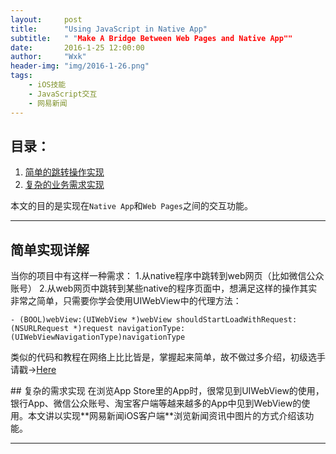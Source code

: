```yaml
---
layout:     post
title:      "Using JavaScript in Native App"
subtitle:   " "Make A Bridge Between Web Pages and Native App""
date:       2016-1-25 12:00:00
author:     "Wxk"
header-img: "img/2016-1-26.png"
tags:
	- iOS技能
	- JavaScript交互
	- 网易新闻
---
```



## 目录：
1. [简单的跳转操作实现][1]
2. [复杂的业务需求实现][2]

本文的目的是实现在`Native App`和`Web Pages`之间的交互功能。

<p id = "simple"></p>

---
## 简单实现详解
当你的项目中有这样一种需求： 1.从native程序中跳转到web网页（比如微信公众账号） 2.从web网页中跳转到某些native的程序页面中，想满足这样的操作其实非常之简单，只需要你学会使用UIWebView中的代理方法：

`- (BOOL)webView:(UIWebView *)webView shouldStartLoadWithRequest:(NSURLRequest *)request navigationType:(UIWebViewNavigationType)navigationType`

类似的代码和教程在网络上比比皆是，掌握起来简单，故不做过多介绍，初级选手请戳→[Here][3]


<p id = "complicate"></p>
## 复杂的需求实现
在浏览App Store里的App时，很常见到UIWebView的使用，银行App、微信公众账号、淘宝客户端等越来越多的App中见到WebView的使用。本文讲以实现**网易新闻iOS客户端**浏览新闻资讯中图片的方式介绍该功能。

---

[1]:	#simple
[2]:	#complicate
[3]:	http://www.jianshu.com/p/d83b824d8b24